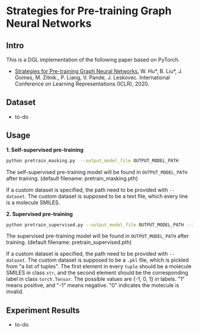 # Strategies for Pre-training Graph Neural Networks

## Intro
This is a DGL implementation of the following paper based on PyTorch.

- [Strategies for Pre-training Graph Neural Networks.](https://arxiv.org/abs/1905.12265) W. Hu*, B. Liu*, J. Gomes, M. Zitnik., P. Liang, V. Pande, J. Leskovec. International Conference on Learning Representations (ICLR), 2020.

## Dataset
- to-do

## Usage
**1. Self-supervised pre-training**
``` bash
python pretrain_masking.py  --output_model_file OUTPUT_MODEL_PATH
```
The self-supervised pre-training model will be found in `OUTPUT_MODEL_PATH` after training. (default filename: pretrain_masking.pth)

If a custom dataset is specified, the path need to be provided with `--dataset`. The custom dataset is supposed to be a text file, which every line is a molecule SMILES. 

**2. Supervised pre-training**
``` bash
python pretrain_supervised.py --output_model_file OUTPUT_MODEL_PATH --input_model_file INPUT_MODEL_PATH
```
The supervised pre-training model will be found in `OUTPUT_MODEL_PATH` after training. (default filename: pretrain_supervised.pth)

If a custom dataset is specified, the path need to be provided with `--dataset`. The custom dataset is supposed to be a `.pkl` file, which is pickled from "a list of tuples". The first element in every `tuple` should be a molecule SMILES in class `str`, and the second element should be the corresponding label in class `torch.Tensor`. The possible values are {-1, 0, 1} in labels. "1" means positive, and "-1" means negative. "0" indicates the molecule is invalid.

## Experiment Results
- to-do